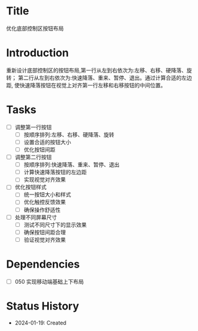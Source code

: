 # Title
优化底部控制区按钮布局

# Introduction
重新设计底部控制区的按钮布局,第一行从左到右依次为:左移、右移、硬降落、旋转；
第二行从左到右依次为:快速降落、重来、暂停、退出。通过计算合适的左边距,
使快速降落按钮在视觉上对齐第一行左移和右移按钮的中间位置。

# Tasks
- [ ] 调整第一行按钮
  - [ ] 按顺序排列:左移、右移、硬降落、旋转
  - [ ] 设置合适的按钮大小
  - [ ] 优化按钮间距
- [ ] 调整第二行按钮
  - [ ] 按顺序排列:快速降落、重来、暂停、退出
  - [ ] 计算快速降落按钮的左边距
  - [ ] 实现视觉对齐效果
- [ ] 优化按钮样式
  - [ ] 统一按钮大小和样式
  - [ ] 优化触控反馈效果
  - [ ] 确保操作舒适性
- [ ] 处理不同屏幕尺寸
  - [ ] 测试不同尺寸下的显示效果
  - [ ] 确保按钮间距合理
  - [ ] 验证视觉对齐效果

# Dependencies
- [ ] 050 实现移动端基础上下布局

# Status History
- 2024-01-19: Created
